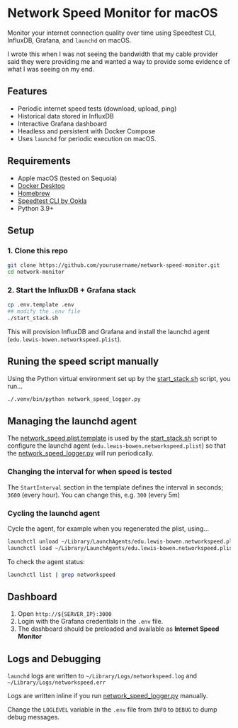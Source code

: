 # Network Speed Monitor for macOS

Monitor your internet connection quality over time using Speedtest CLI, InfluxDB, Grafana, and `launchd` on macOS.

I wrote this when I was not seeing the bandwidth that my cable provider said they were providing me and wanted a way to provide some evidence of what I was seeing on my end.

## Features

- Periodic internet speed tests (download, upload, ping)
- Historical data stored in InfluxDB
- Interactive Grafana dashboard
- Headless and persistent with Docker Compose
- Uses `launchd` for periodic execution on macOS.

## Requirements

- Apple macOS (tested on Sequoia)
- [Docker Desktop](https://www.docker.com/products/docker-desktop/)
- [Homebrew](https://brew.sh)
- [Speedtest CLI by Ookla](https://www.speedtest.net/apps/cli)
- Python 3.9+

## Setup

### 1. Clone this repo

```bash
git clone https://github.com/yourusername/network-speed-monitor.git
cd network-monitor
```

### 2. Start the InfluxDB + Grafana stack

```bash
cp .env.template .env
## modify the .env file
./start_stack.sh
```

This will provision InfluxDB and Grafana and install the launchd agent (`edu.lewis-bowen.networkspeed.plist`).

## Runing the speed script manually

Using the Python virtual environment set up by the [start_stack.sh](start_stack.sh) script, you run...

```bash
./.venv/bin/python network_speed_logger.py
```

## Managing the launchd agent

The [network_speed.plist.template](launchd/network_speed.plist.template) is used by the [start_stack.sh](start_stack.sh) script to configure the launchd agent (`edu.lewis-bowen.networkspeed.plist`) so that the [network_speed_logger.py](network_speed_logger.py) will run periodically.

### Changing the interval for when speed is tested

The `StartInterval` section in the template defines the interval in seconds; `3600` (every hour). You can change this, e.g. `300` (every 5m)

### Cycling the launchd agent

Cycle the agent, for example when you regenerated the plist, using...

```bash
launchctl unload ~/Library/LaunchAgents/edu.lewis-bowen.networkspeed.plist
launchctl load ~/Library/LaunchAgents/edu.lewis-bowen.networkspeed.plist
```

To check the agent status:

```bash
launchctl list | grep networkspeed
```

## Dashboard

1. Open `http://${SERVER_IP}:3000`
2. Login with the Grafana credentials in the `.env` file.
3. The dashboard should be preloaded and available as **Internet Speed Monitor**

## Logs and Debugging

`launchd` logs are written to `~/Library/Logs/networkspeed.log` and `~/Library/Logs/networkspeed.err`

Logs are written inline if you run [network_speed_logger.py](network_speed_logger.py) manually.

Change the `LOGLEVEL` variable in the `.env` file from `INFO` to `DEBUG` to dump debug messages.
